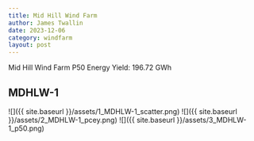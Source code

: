 ```yaml
---
title: Mid Hill Wind Farm
author: James Twallin
date: 2023-12-06
category: windfarm
layout: post
---
```

Mid Hill Wind Farm P50 Energy Yield: 196.72 GWh

MDHLW-1
-------------
![]({{ site.baseurl }}/assets/1_MDHLW-1_scatter.png)
![]({{ site.baseurl }}/assets/2_MDHLW-1_pcey.png)
![]({{ site.baseurl }}/assets/3_MDHLW-1_p50.png)

